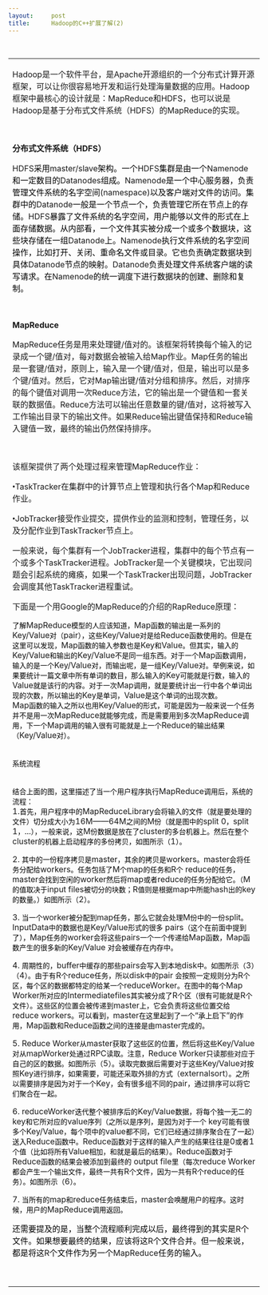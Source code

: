 ```yaml
---
layout:     post
title:      Hadoop的C++扩展了解(2)
---
```

<div id="article_content" class="article_content clearfix csdn-tracking-statistics" data-pid="blog" data-mod="popu_307" data-dsm="post">
								            <link rel="stylesheet" href="https://csdnimg.cn/release/phoenix/template/css/ck_htmledit_views-f76675cdea.css">
						<div class="htmledit_views" id="content_views">
                
 
<table style="table-layout:fixed;"><tbody><tr><td>
<div class="cnt" id="blog_text">
<p><span>Hadoop</span><span style="font-family:'宋体';">是一个软件平台，是</span><span>Apache</span><span style="font-family:'宋体';">开源组织的一个分布式计算开源框架，可以让你很容易地开发和运行处理海量数据的应用。</span><span>Hadoop</span><span style="font-family:'宋体';">框架中最核心的设计就是：</span><span>MapReduce</span><span style="font-family:'宋体';">和</span><span>HDFS</span><span style="font-family:'宋体';">，也可以说是</span><span>Hadoop</span><span style="font-family:'宋体';">是基于分布式文件系统（</span><span>HDFS</span><span style="font-family:'宋体';">）的</span><span>MapReduce</span><span style="font-family:'宋体';">的实现。</span><span></span></p>
<p><span> </span></p>
<p><strong><span style="font-family:'宋体';">分布式文件系统（</span><span>HDFS</span><span style="font-family:'宋体';">）</span><span></span></strong></p>
<p><span>HDFS</span><span style="font-family:'宋体';color:#000000;">采用</span><span>master/slave</span><span style="font-family:'宋体';color:#000000;">架构。一个</span><span>HDFS</span><span style="font-family:'宋体';color:#000000;">集群是由一个</span><span>Namenode</span><span style="font-family:'宋体';color:#000000;">和一定数目的</span><span>Datanodes</span><span style="font-family:'宋体';color:#000000;">组成。</span><span>Namenode</span><span style="font-family:'宋体';color:#000000;">是一个中心服务器，负责管理文件系统的名字空间</span><span>(namespace)</span><span style="font-family:'宋体';color:#000000;">以及客户端对文件的访问。集群中的</span><span>Datanode</span><span style="font-family:'宋体';color:#000000;">一般是一个节点一个，负责管理它所在节点上的存储。</span><span>HDFS</span><span style="font-family:'宋体';color:#000000;">暴露了文件系统的名字空间，用户能够以文件的形式在上面存储数据。从内部看，一个文件其实被分成一个或多个数据块，这些块存储在一组</span><span>Datanode</span><span style="font-family:'宋体';color:#000000;">上。</span><span>Namenode</span><span style="font-family:'宋体';color:#000000;">执行文件系统的名字空间操作，比如打开、关闭、重命名文件或目录。它也负责确定数据块到具体</span><span>Datanode</span><span style="font-family:'宋体';color:#000000;">节点的映射。</span><span>Datanode</span><span style="font-family:'宋体';color:#000000;">负责处理文件系统客户端的读写请求。在</span><span>Namenode</span><span style="font-family:'宋体';color:#000000;">的统一调度下进行数据块的创建、删除和复制。</span><span></span></p>
<p><span> </span></p>
<p><strong><span>MapReduce</span></strong></p>
<p><span>MapReduce</span><span style="font-family:'宋体';">任务是用来处理键</span><span>/</span><span style="font-family:'宋体';">值对的。该框架将转换每个输入的记录成一个键</span><span>/</span><span style="font-family:'宋体';">值对，每对数据会被输入给</span><span>Map</span><span style="font-family:'宋体';">作业。</span><span>Map</span><span style="font-family:'宋体';">任务的输出是一套键</span><span>/</span><span style="font-family:'宋体';">值对，原则上，输入是一个键</span><span>/</span><span style="font-family:'宋体';">值对，但是，输出可以是多个键</span><span>/</span><span style="font-family:'宋体';">值对。然后，它对</span><span>Map</span><span style="font-family:'宋体';">输出键</span><span>/</span><span style="font-family:'宋体';">值对分组和排序。然后，对排序的每个键值对调用一次</span><span>Reduce</span><span style="font-family:'宋体';">方法，它的输出是一个键值和一套关联的数据值。</span><span>Reduce</span><span style="font-family:'宋体';">方法可以输出任意数量的键</span><span>/</span><span style="font-family:'宋体';">值对，这将被写入工作输出目录下的输出文件。如果</span><span>Reduce</span><span style="font-family:'宋体';">输出键值保持和</span><span>Reduce</span><span style="font-family:'宋体';">输入键值一致，最终的输出仍然保持排序。</span><span></span></p>
<p><span> </span></p>
<p><span style="font-family:'宋体';">该框架提供了两个处理过程来管理</span><span>MapReduce</span><span style="font-family:'宋体';">作业：</span><span></span></p>
<p><span style="font-family:'宋体';">•</span><span>TaskTracker</span><span style="font-family:'宋体';">在集群中的计算节点上管理和执行各个</span><span>Map</span><span style="font-family:'宋体';">和</span><span>Reduce</span><span style="font-family:'宋体';">作业。</span><span> </span></p>
<p><span style="font-family:'宋体';">•</span><span>JobTracker</span><span style="font-family:'宋体';">接受作业提交，提供作业的监测和控制，管理任务，以及分配作业到</span><span>TaskTracker</span><span style="font-family:'宋体';">节点上。</span><span></span></p>
<p><span style="font-family:'宋体';">一般来说，每个集群有一个</span><span>JobTracker</span><span style="font-family:'宋体';">进程，集群中的每个节点有一个或多个</span><span>TaskTracker</span><span style="font-family:'宋体';">进程。</span><span>JobTracker</span><span style="font-family:'宋体';">是一个关键模块，它出现问题会引起系统的瘫痪，如果一个</span><span>TaskTracker</span><span style="font-family:'宋体';">出现问题，</span><span>JobTracker</span><span style="font-family:'宋体';">会调度其他</span><span>TaskTracker</span><span style="font-family:'宋体';">进程重试。</span><span></span></p>
<p><span style="font-family:'宋体';">下面是一个用</span><span>Google</span><span style="font-family:'宋体';">的</span><span>MapReduce</span><span style="font-family:'宋体';">的介绍的</span><span>RapReduce</span><span style="font-family:'宋体';">原理：</span><span></span></p>
<p><span style="color:#000000;font-size:10.5pt;">了解</span><span>MapReduce</span><span style="color:#000000;font-size:10.5pt;">模型的人应该知道，</span><span>Map</span><span style="color:#000000;font-size:10.5pt;">函数的输出是一系列的</span><span>Key/Value</span><span style="color:#000000;font-size:10.5pt;">对（</span><span>pair</span><span style="color:#000000;font-size:10.5pt;">），这些</span><span>Key/Value</span><span style="color:#000000;font-size:10.5pt;">对是给</span><span>Reduce</span><span style="color:#000000;font-size:10.5pt;">函数使用的。但是在这里可以发现，</span><span>Map</span><span style="color:#000000;font-size:10.5pt;">函数的输入参数也是</span><span>Key</span><span style="color:#000000;font-size:10.5pt;">和</span><span>Value</span><span style="color:#000000;font-size:10.5pt;">。但其实，输入的</span><span>Key/Value</span><span style="color:#000000;font-size:10.5pt;">和输出的</span><span>Key/Value</span><span style="color:#000000;font-size:10.5pt;">不是同一组东西。对于一个</span><span>Map</span><span style="color:#000000;font-size:10.5pt;">函数调用，输入的是一个</span><span>Key/Value</span><span style="color:#000000;font-size:10.5pt;">对，而输出呢，是一组</span><span>Key/Value</span><span style="color:#000000;font-size:10.5pt;">对。举例来说，如果要统计一篇文章中所有单词的数目，那么输入的</span><span>Key</span><span style="color:#000000;font-size:10.5pt;">可能就是行数，输入的</span><span>Value</span><span style="color:#000000;font-size:10.5pt;">就是该行的内容。对于一次</span><span>Map</span><span style="color:#000000;font-size:10.5pt;">调用，就是要统计出一行中各个单词出现的次数，所以输出的</span><span>Key</span><span style="color:#000000;font-size:10.5pt;">是单词，</span><span>Value</span><span style="color:#000000;font-size:10.5pt;">是这个单词的出现次数。</span><span><br>
Map</span><span style="color:#000000;font-size:10.5pt;">函数的输入之所以也用</span><span>Key/Value</span><span style="color:#000000;font-size:10.5pt;">的形式，可能是因为一般来说一个任务并不是用一次</span><span>MapReduce</span><span style="color:#000000;font-size:10.5pt;">就能够完成，而是需要用到多次</span><span>MapReduce</span><span style="color:#000000;font-size:10.5pt;">调用，下一个</span><span>Map</span><span style="color:#000000;font-size:10.5pt;">调用的输入很有可能就是上一个</span><span>Reduce</span><span style="color:#000000;font-size:10.5pt;">的输出结果（</span><span>Key/Value</span><span style="color:#000000;font-size:10.5pt;">对）。</span><span></span></p>
<p><span><br></span><span style="color:#000000;font-size:10.5pt;">系统流程</span><span></span></p>
<p><span style="font-size:10.5pt;"></span><span></span></p>
<p><span><span><img class="blogimg" src="http://hiphotos.baidu.com/yanxionglu/pic/item/501f21373c55774991ef3905.jpg" border="0" alt=""></span><br><br></span><span style="color:#000000;font-size:10.5pt;">结合上面的图，这里描述了当一个用户程序执行</span><span>MapReduce</span><span style="color:#000000;font-size:10.5pt;">调用后，系统的流程：</span><span><br>
1.</span><span style="color:#000000;font-size:10.5pt;">首先，用户程序中的</span><span>MapReduceLibrary</span><span style="color:#000000;font-size:10.5pt;">会将输入的文件（就是要处理的文件）切分成大小为</span><span>16M——64M</span><span style="color:#000000;font-size:10.5pt;">之间的</span><span>M</span><span style="color:#000000;font-size:10.5pt;">份（就是图中的</span><span>split
 0</span><span style="color:#000000;font-size:10.5pt;">，</span><span>split 1</span><span style="color:#000000;font-size:10.5pt;">，</span><span>...</span><span style="color:#000000;font-size:10.5pt;">），一般来说，这</span><span>M</span><span style="color:#000000;font-size:10.5pt;">份数据是放在了</span><span>cluster</span><span style="color:#000000;font-size:10.5pt;">的多台机器上。然后在整个</span><span>cluster</span><span style="color:#000000;font-size:10.5pt;">的机器上启动程序的多份拷贝，如图所示（</span><span>1</span><span style="color:#000000;font-size:10.5pt;">）。</span><span></span></p>
<p><span>2. </span><span style="color:#000000;font-size:10.5pt;">其中的一份程序拷贝是</span><span>master</span><span style="color:#000000;font-size:10.5pt;">，其余的拷贝是</span><span>workers</span><span style="color:#000000;font-size:10.5pt;">。</span><span>master</span><span style="color:#000000;font-size:10.5pt;">会将任务分配给</span><span>workers</span><span style="color:#000000;font-size:10.5pt;">。任务包括了</span><span>M</span><span style="color:#000000;font-size:10.5pt;">个</span><span>map</span><span style="color:#000000;font-size:10.5pt;">的任务和</span><span>R</span><span style="color:#000000;font-size:10.5pt;">个</span><span>
 reduce</span><span style="color:#000000;font-size:10.5pt;">的任务，</span><span>master</span><span style="color:#000000;font-size:10.5pt;">会找到空闲的</span><span>worker</span><span style="color:#000000;font-size:10.5pt;">然后将</span><span>map</span><span style="color:#000000;font-size:10.5pt;">或者</span><span>reduce</span><span style="color:#000000;font-size:10.5pt;">的任务分配给它。（</span><span>M</span><span style="color:#000000;font-size:10.5pt;">的值取决于</span><span>input
 files</span><span style="color:#000000;font-size:10.5pt;">被切分的块数；</span><span>R</span><span style="color:#000000;font-size:10.5pt;">值则是根据</span><span>map</span><span style="color:#000000;font-size:10.5pt;">中所能</span><span>hash</span><span style="color:#000000;font-size:10.5pt;">出的</span><span>key</span><span style="color:#000000;font-size:10.5pt;">的数量。）如图所示（</span><span>2</span><span style="color:#000000;font-size:10.5pt;">）。</span><span></span></p>
<p><span>3. </span><span style="color:#000000;font-size:10.5pt;">当一个</span><span>worker</span><span style="color:#000000;font-size:10.5pt;">被分配到</span><span>map</span><span style="color:#000000;font-size:10.5pt;">任务，那么它就会处理</span><span>M</span><span style="color:#000000;font-size:10.5pt;">份中的一份</span><span>split</span><span style="color:#000000;font-size:10.5pt;">。</span><span>InputData</span><span style="color:#000000;font-size:10.5pt;">中的数据也是</span><span>Key/Value</span><span style="color:#000000;font-size:10.5pt;">形式的很多</span><span>
 pairs</span><span style="color:#000000;font-size:10.5pt;">（这个在前面中提到了），</span><span>Map</span><span style="color:#000000;font-size:10.5pt;">任务的</span><span>worker</span><span style="color:#000000;font-size:10.5pt;">会将这些</span><span>pairs</span><span style="color:#000000;font-size:10.5pt;">一个一个传递给</span><span>Map</span><span style="color:#000000;font-size:10.5pt;">函数，</span><span>Map</span><span style="color:#000000;font-size:10.5pt;">函数产生的很多新的</span><span>Key/Value </span><span style="color:#000000;font-size:10.5pt;">对会被缓存在内存中。</span><span></span></p>
<p><span>4. </span><span style="color:#000000;font-size:10.5pt;">周期性的，</span><span>buffer</span><span style="color:#000000;font-size:10.5pt;">中缓存的那些</span><span>pairs</span><span style="color:#000000;font-size:10.5pt;">会写入到本地</span><span>disk</span><span style="color:#000000;font-size:10.5pt;">中。如图所示（</span><span>3</span><span style="color:#000000;font-size:10.5pt;">）（</span><span>4</span><span style="color:#000000;font-size:10.5pt;">）。由于有</span><span>R</span><span style="color:#000000;font-size:10.5pt;">个</span><span>reduce</span><span style="color:#000000;font-size:10.5pt;">任务，所以</span><span>disk</span><span style="color:#000000;font-size:10.5pt;">中的</span><span>pair </span><span style="color:#000000;font-size:10.5pt;">会按照一定规则分为</span><span>R</span><span style="color:#000000;font-size:10.5pt;">个区，每个区的数据都特定的给某一个</span><span>reduceWorker</span><span style="color:#000000;font-size:10.5pt;">。在图中的每个</span><span>Map
 Worker</span><span style="color:#000000;font-size:10.5pt;">所对应的</span><span>Intermediatefiles</span><span style="color:#000000;font-size:10.5pt;">其实被分成了</span><span>R</span><span style="color:#000000;font-size:10.5pt;">个区（很有可能就是</span><span>R</span><span style="color:#000000;font-size:10.5pt;">个文件）。这些区的位置会被传递到</span><span>master</span><span style="color:#000000;font-size:10.5pt;">上，它会负责将这些位置交给</span><span>reduce
 workers</span><span style="color:#000000;font-size:10.5pt;">。可以看到，</span><span>master</span><span style="color:#000000;font-size:10.5pt;">在这里起到了一个</span><span>“</span><span style="color:#000000;font-size:10.5pt;">承上启下</span><span>”</span><span style="color:#000000;font-size:10.5pt;">的作用，</span><span>Map</span><span style="color:#000000;font-size:10.5pt;">函数和</span><span>Reduce</span><span style="color:#000000;font-size:10.5pt;">函数之间的连接是由</span><span>master</span><span style="color:#000000;font-size:10.5pt;">完成的。</span><span></span></p>
<p><span>5. Reduce Worker</span><span style="color:#000000;font-size:10.5pt;">从</span><span>master</span><span style="color:#000000;font-size:10.5pt;">获取了这些区的位置，然后将这些</span><span>Key/Value</span><span style="color:#000000;font-size:10.5pt;">对从</span><span>mapWorker</span><span style="color:#000000;font-size:10.5pt;">处通过</span><span>RPC</span><span style="color:#000000;font-size:10.5pt;">读取。注意，</span><span>Reduce
 Worker</span><span style="color:#000000;font-size:10.5pt;">只读那些对应于自己的区的数据。如图所示（</span><span>5</span><span style="color:#000000;font-size:10.5pt;">）。读取完数据后需要对于这些</span><span>Key/Value</span><span style="color:#000000;font-size:10.5pt;">对按照</span><span>Key</span><span style="color:#000000;font-size:10.5pt;">进行排序，如果需要，可能还采取外排的方式（</span><span>externalsort</span><span style="color:#000000;font-size:10.5pt;">）。之所以需要排序是因为对于一个</span><span>Key</span><span style="color:#000000;font-size:10.5pt;">，会有很多组不同的</span><span>pair</span><span style="color:#000000;font-size:10.5pt;">，通过排序可以将它们聚合在一起。</span><span></span></p>
<p><span>6. reduceWorker</span><span style="color:#000000;font-size:10.5pt;">迭代整个被排序后的</span><span>Key/Value</span><span style="color:#000000;font-size:10.5pt;">数据，将每个独一无二的</span><span>key</span><span style="color:#000000;font-size:10.5pt;">和它所对应的</span><span>value</span><span style="color:#000000;font-size:10.5pt;">序列（之所以是序列，是因为对于一个</span><span>
 key</span><span style="color:#000000;font-size:10.5pt;">可能有很多个</span><span>Key/Value</span><span style="color:#000000;font-size:10.5pt;">，每个项中的</span><span>value</span><span style="color:#000000;font-size:10.5pt;">都不同，它们已经通过排序聚合在了一起）送入</span><span>Reduce</span><span style="color:#000000;font-size:10.5pt;">函数中。</span><span>Reduce</span><span style="color:#000000;font-size:10.5pt;">函数对于这样的输入产生的结果往往是</span><span>0</span><span style="color:#000000;font-size:10.5pt;">或者</span><span>1</span><span style="color:#000000;font-size:10.5pt;">个值（比如将所有</span><span>Value</span><span style="color:#000000;font-size:10.5pt;">相加，和就是最后的结果）。</span><span>Reduce</span><span style="color:#000000;font-size:10.5pt;">函数对于</span><span>Reduce</span><span style="color:#000000;font-size:10.5pt;">函数的结果会被添加到最终的</span><span>
 output file</span><span style="color:#000000;font-size:10.5pt;">里（每次</span><span>reduce Worker</span><span style="color:#000000;font-size:10.5pt;">都会产生一个输出文件，最终一共有</span><span>R</span><span style="color:#000000;font-size:10.5pt;">个文件，因为一共有</span><span>R</span><span style="color:#000000;font-size:10.5pt;">个</span><span>reduce</span><span style="color:#000000;font-size:10.5pt;">的任务）。如图所示（</span><span>6</span><span style="color:#000000;font-size:10.5pt;">）。</span><span></span></p>
<p><span>7. </span><span style="color:#000000;font-size:10.5pt;">当所有的</span><span>map</span><span style="color:#000000;font-size:10.5pt;">和</span><span>reduce</span><span style="color:#000000;font-size:10.5pt;">任务结束后，</span><span>master</span><span style="color:#000000;font-size:10.5pt;">会唤醒用户的程序。这时候，用户的</span><span>MapReduce</span><span style="color:#000000;font-size:10.5pt;">调用返回。</span><span></span></p>
<p><span style="font-family:'宋体';color:#000000;">还需要提及的是，当整个流程顺利完成以后，最终得到的其实是</span><span>R</span><span style="font-family:'宋体';color:#000000;">个文件。如果想要最终的结果，应该将这</span><span>R</span><span style="font-family:'宋体';color:#000000;">个文件合并。但一般来说，都是将这</span><span>R</span><span style="font-family:'宋体';color:#000000;">个文件作为另一个</span><span>MapReduce</span><span style="font-family:'宋体';color:#000000;">任务的输入。</span><span></span></p>
<p><span> </span></p>
</div>
</td>
</tr></tbody></table>            </div>
                </div>